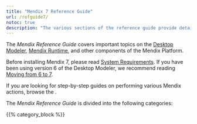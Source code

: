 ```yaml
---
title: "Mendix 7 Reference Guide"
url: /refguide7/
notoc: true
description: "The various sections of the reference guide provide details on the features and functionality of the Mendix Platform."
---
```


The *Mendix Reference Guide* covers important topics on the  [Desktop Modeler](/refguide7/desktop-modeler/), [Mendix Runtime](/refguide7/runtime/), and other components of the Mendix Platform.

Before installing Mendix 7, please read [System Requirements](/refguide7/system-requirements/). If you have been using version 6 of the Desktop Modeler, we recommend reading [Moving from 6 to 7](/refguide7/moving-from-6-to-7/).

If you are looking for step-by-step guides on performing various Mendix actions, browse the .

The *Mendix Reference Guide* is divided into the following categories:

{{% category_block %}}

